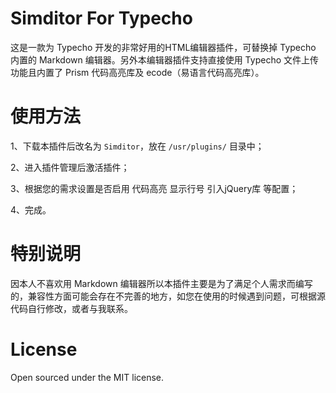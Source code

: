 # Simditor For Typecho

这是一款为 Typecho 开发的非常好用的HTML编辑器插件，可替换掉 Typecho 内置的 Markdown 编辑器。另外本编辑器插件支持直接使用 Typecho 文件上传功能且内置了 Prism 代码高亮库及 ecode（易语言代码高亮库）。


# 使用方法

1、下载本插件后改名为 `Simditor`，放在 `/usr/plugins/` 目录中；

2、进入插件管理后激活插件；

3、根据您的需求设置是否启用 代码高亮 显示行号 引入jQuery库 等配置；

4、完成。


# 特别说明

因本人不喜欢用 Markdown 编辑器所以本插件主要是为了满足个人需求而编写的，兼容性方面可能会存在不完善的地方，如您在使用的时候遇到问题，可根据源代码自行修改，或者与我联系。

# License

Open sourced under the MIT license.
